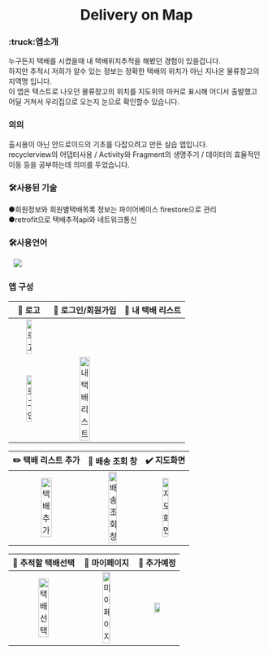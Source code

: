 <h1 align="center"> Delivery on Map</h1>

<h3>:truck:앱소개</h3>
누구든지 택배를 시켰을때 내 택배위치추적을 해봤던 경험이 있을겁니다.</br>
하지만 추적시 저희가 알수 있는 정보는 정확한 택배의 위치가 아닌 지나온 물류창고의 지역명 입니다.</br>
이 앱은 텍스트로 나오던 물류창고의 위치를 지도위의 마커로 표시해 어디서 출발했고 어딜 거쳐서 우리집으로 오는지 눈으로 확인할수 있습니다.   

<h3>의의</h3>
출시용이 아닌 안드로이드의 기초를 다잡으려고 만든 실습 앱입니다.</br>
recyclerview의 어댑터사용 / Activity와 Fragment의 생명주기 / 데이터의 효율적인 이동 등을 공부하는데 의미를 두었습니다.

<h3>🛠사용된 기술</h3>
●회원정보와 회원별택배목록 정보는 파이어베이스 firestore으로 관리</br>
●retrofit으로 택배추적api와 네트워크통신

<h3>🛠사용언어</h3>
<div>
<img src="https://img.shields.io/badge/Java-007396?style=flat-square&logo=Java&logoColor=white" style="height : auto; margin-left : 10px; margin-right : 10px;"/></a>&nbsp;
</div>

<h3>앱 구성</h3>

|                    🧐 로고                                   |                      👯 로그인/회원가입                       |                         :newspaper: 내 택배 리스트                         |
| :----------------------------------------------------------: | :----------------------------------------------------------: | :----------------------------------------------------------: |
| <img src="https://user-images.githubusercontent.com/48754650/154864574-8eb2c415-4827-4d06-84f8-058f5d5823d6.jpg" alt="로고" width=40%>
 | <img src="https://user-images.githubusercontent.com/48754650/154864712-11d138e7-6760-4c1c-b678-b6c15c89f353.jpg" alt="로그인" width=40%> | <img src="https://user-images.githubusercontent.com/48754650/154864736-242385ca-1e64-4664-970e-5e2acb83ed2d.jpg" alt="내택배리스트" width=40%> |

|                     :pencil2: 택배 리스트 추가                      |                     :truck: 배송 조회 창                      |                     :heavy_check_mark: 지도화면                      |
| :----------------------------------------------------------: | :----------------------------------------------------------: | :----------------------------------------------------------: |
| <img src="https://user-images.githubusercontent.com/48754650/154864756-760cfa64-accb-4f92-a56e-caa9fa89dcee.jpg" alt="택배추가" width=40%> | <img src="https://user-images.githubusercontent.com/48754650/154864764-b0d8d9b4-d73e-48e2-8a67-4e272c6ac8f9.jpg" alt="배송조회창" width=40%> | <img src="https://user-images.githubusercontent.com/48754650/154864773-a3dc94c7-b0eb-4b64-ac40-e149af13c2dc.jpg" alt="지도화면" width=40%> |

|                      🔎 추적할 택배선택                         |                      :boy: 마이페이지                         |                          :wrench: 추가예정                          |
| :----------------------------------------------------------: | :----------------------------------------------------------: | :----------------------------------------------------------: |
| <img src="https://user-images.githubusercontent.com/48754650/154864794-5d0ab2e8-793a-4660-982b-1bd519ca4b1f.jpg" alt="택배선택" width=40%> | <img src="https://user-images.githubusercontent.com/48754650/154864802-57f88b1e-f5b4-4b02-bf94-253bad0487b8.jpg" alt="마이페이지" width=40%> | <img src="https://user-images.githubusercontent.com/52682603/138669815-6821b6d2-e26c-487d-aae9-72f9aaf8bfff.gif" alt="" width=40%> |
</br>
</br>
